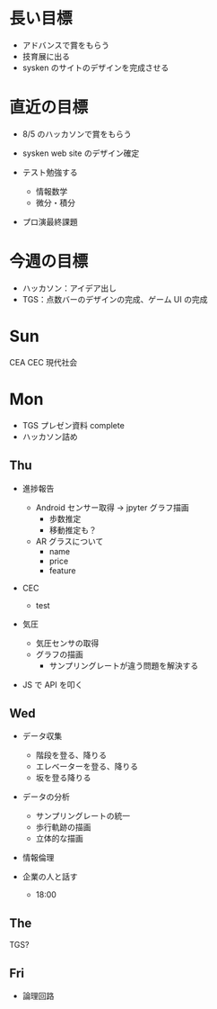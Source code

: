 # 長い目標

- アドバンスで賞をもらう
- 技育展に出る
- sysken のサイトのデザインを完成させる

# 直近の目標

- 8/5 のハッカソンで賞をもらう
- sysken web site のデザイン確定

- テスト勉強する

  - 情報数学
  - 微分・積分

- プロ演最終課題

# 今週の目標

- ハッカソン：アイデア出し
- TGS：点数バーのデザインの完成、ゲーム UI の完成

# Sun

CEA
CEC
現代社会

# Mon

- TGS プレゼン資料 complete
- ハッカソン詰め

## Thu

- 進捗報告

  - Android センサー取得 → jpyter グラフ描画
    - 歩数推定
    - 移動推定も？
  - AR グラスについて
    - name
    - price
    - feature

- CEC

  - test

- 気圧

  - 気圧センサの取得
  - グラフの描画
    - サンプリングレートが違う問題を解決する

- JS で API を叩く

## Wed

- データ収集

  - 階段を登る、降りる
  - エレベーターを登る、降りる
  - 坂を登る降りる

- データの分析

  - サンプリングレートの統一
  - 歩行軌跡の描画
  - 立体的な描画

- 情報倫理

- 企業の人と話す
  - 18:00

## The

TGS?

## Fri

- 論理回路
